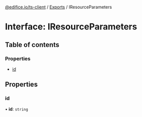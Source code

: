[@edifice.io/ts-client](../README.md) / [Exports](../modules.md) / IResourceParameters

# Interface: IResourceParameters

## Table of contents

### Properties

- [id](IResourceParameters.md#id)

## Properties

### id

• **id**: `string`
